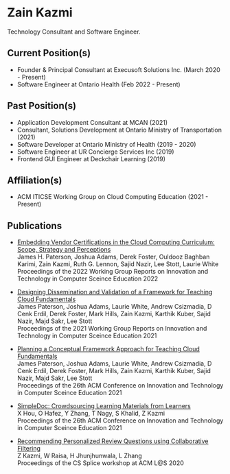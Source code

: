 # Zain Kazmi

Technology Consultant and Software Engineer. 

## Current Position(s)

- Founder & Principal Consultant at Execusoft Solutions Inc. (March 2020 - Present) 
- Software Engineer at Ontario Health (Feb 2022 - Present)

## Past Position(s)
- Application Development Consultant at MCAN (2021)
- Consultant, Solutions Development at Ontario Ministry of Transportation (2021)
- Software Developer at Ontario Ministry of Health (2019 - 2020)
- Software Engineer at UR Concierge Services Inc (2019)
- Frontend GUI Engineer at Deckchair Learning (2019)

## Affiliation(s)
- ACM ITICSE Working Group on Cloud Computing Education (2021 - Present)

## Publications
- [Embedding Vendor Certifications in the Cloud Computing Curriculum: Scope, Strategy and Perceptions](https://dl.acm.org/doi/10.1145/3502717.3532165) \
James H. Paterson, Joshua Adams, Derek Foster, Ouldooz Baghban Karimi, Zain Kazmi, Ruth G. Lennon, Sajid Nazir, Lee Stott, Laurie White \
Proceedings of the 2022 Working Group Reports on Innovation and Technology in Computer Sceince Education 2022

- [Designing Dissemination and Validation of a Framework for Teaching Cloud Fundamentals](https://dl.acm.org/doi/abs/10.1145/3502870.3506569) \
James Paterson, Joshua Adams, Laurie White, Andrew Csizmadia, D Cenk Erdil, Derek Foster, Mark Hills, Zain Kazmi, Karthik Kuber, Sajid Nazir, Majd Sakr, Lee Stott \
Proceedings of the 2021 Working Group Reports on Innovation and Technology in Computer Sceince Education 2021

- [Planning a Conceptual Framework Approach for Teaching Cloud Fundamentals](https://dl.acm.org/doi/abs/10.1145/3456565.3461443) \
James Paterson, Joshua Adams, Laurie White, Andrew Csizmadia, D Cenk Erdil, Derek Foster, Mark Hills, Zain Kazmi, Karthik Kuber, Sajid Nazir, Majd Sakr, Lee Stott \
Proceedings of the 26th ACM Conference on Innovation and Technology in Computer Sceince Education	2021

- [SimpleDoc: Crowdsourcing Learning Materials from Learners](https://dl.acm.org/doi/abs/10.1145/3456565.3460069) \
X Hou, O Hafez, Y Zhang, T Nagy, S Khalid, Z Kazmi \
Proceedings of the 26th ACM Conference on Innovation and Technology in Computer Sceince Education	2021

- [Recommending Personalized Review Questions using Collaborative Filtering](https://cssplice.github.io/LAS20/proc/SPLICE_2020_LS_paper_2.pdf) \
Z Kazmi, W Raisa, H Jhunjhunwala, L Zhang \
Proceedings of the CS Splice workshop at ACM L@S 2020
